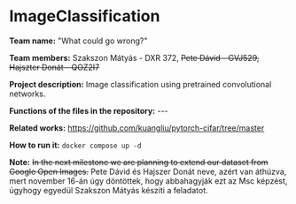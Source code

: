 # ImageClassification
**Team name:** "What could go wrong?"

**Team members:** Szakszon Mátyás - DXR 372, ~~Pete Dávid - GVJ529, Hajszter Donát - QOZ2I7~~

**Project description:** Image classification using pretrained convolutional networks.

**Functions of the files in the repository:** ---

**Related works:** https://github.com/kuangliu/pytorch-cifar/tree/master

**How to run it:** ```docker compose up -d```

**Note:** ~~In the next milestone we are planning to extend our dataset from Google Open Images.~~
Pete Dávid és Hajszer Donát neve, azért van áthúzva, mert november 16-án úgy döntöttek, hogy abbahagyják ezt az Msc képzést, úgyhogy egyedül Szakszon Mátyás készíti a feladatot.
